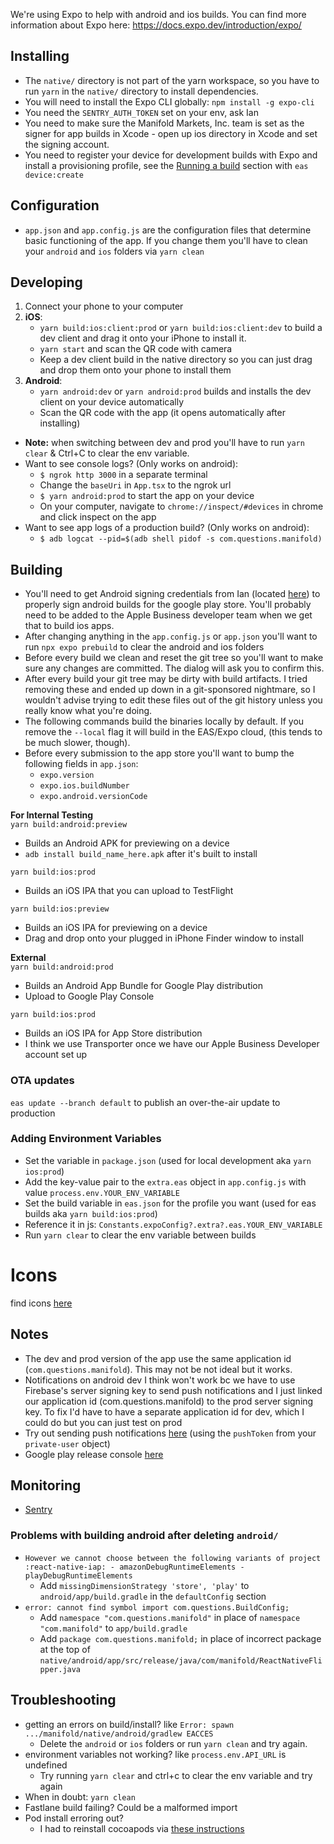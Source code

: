 We're using Expo to help with android and ios builds. You can find more information about Expo here: https://docs.expo.dev/introduction/expo/

## Installing

- The `native/` directory is not part of the yarn workspace, so you have to run `yarn` in the `native/` directory to install dependencies.
- You will need to install the Expo CLI globally: `npm install -g expo-cli`
- You need the `SENTRY_AUTH_TOKEN` set on your env, ask Ian
- You need to make sure the Manifold Markets, Inc. team is set as the signer for app builds in Xcode - open up ios directory in Xcode and set the signing account.
- You need to register your device for development builds with Expo and install a provisioning profile, see the [Running a build](https://docs.expo.dev/development/build/) section with `eas device:create`

## Configuration

- `app.json` and `app.config.js` are the configuration files that determine basic functioning of the app. If you change them you'll have to clean your `android` and `ios` folders via `yarn clean`

## Developing

1. Connect your phone to your computer
2. **iOS**:
   - `yarn build:ios:client:prod` or `yarn build:ios:client:dev` to build a dev client and drag it onto your iPhone to install it.
   - `yarn start` and scan the QR code with camera
   - Keep a dev client build in the native directory so you can just drag and drop them onto your phone to install them
3. **Android**:
   - `yarn android:dev` or `yarn android:prod` builds and installs the dev client on your device automatically
   - Scan the QR code with the app (it opens automatically after installing)

- **Note:** when switching between dev and prod you'll have to run `yarn clear` & Ctrl+C to clear the env variable.
- Want to see console logs? (Only works on android):
  - `$ ngrok http 3000` in a separate terminal
  - Change the `baseUri` in `App.tsx` to the ngrok url
  - `$ yarn android:prod` to start the app on your device
  - On your computer, navigate to `chrome://inspect/#devices` in chrome and click inspect on the app
- Want to see app logs of a production build? (Only works on android):
  - `$ adb logcat --pid=$(adb shell pidof -s com.questions.manifold)`

## Building

- You'll need to get Android signing credentials from Ian (located [here](https://drive.google.com/drive/folders/155gaiY97oY0IkQvHGKHqKbXEeO4LaVCe?usp=sharing)) to properly sign android builds for the google play store. You'll probably need to be added to the Apple Business developer team when we get that to build ios apps.
- After changing anything in the `app.config.js` or `app.json` you'll want to run `npx expo prebuild` to clear the android and ios folders
- Before every build we clean and reset the git tree so you'll want to make sure any changes are committed. The dialog will ask you to confirm this.
- After every build your git tree may be dirty with build artifacts. I tried removing these and ended up down in a git-sponsored nightmare, so I wouldn't advise trying to edit these files out of the git history unless you really know what you're doing.
- The following commands build the binaries locally by default. If you remove the `--local` flag it will build in the EAS/Expo cloud, (this tends to be much slower, though).
- Before every submission to the app store you'll want to bump the following fields in `app.json`:
  - `expo.version`
  - `expo.ios.buildNumber`
  - `expo.android.versionCode`

**For Internal Testing**  
`yarn build:android:preview`

- Builds an Android APK for previewing on a device
- `adb install build_name_here.apk` after it's built to install

`yarn build:ios:prod`

- Builds an iOS IPA that you can upload to TestFlight

`yarn build:ios:preview`

- Builds an iOS IPA for previewing on a device
- Drag and drop onto your plugged in iPhone Finder window to install

**External**  
`yarn build:android:prod`

- Builds an Android App Bundle for Google Play distribution
- Upload to Google Play Console

`yarn build:ios:prod`

- Builds an iOS IPA for App Store distribution
- I think we use Transporter once we have our Apple Business Developer account set up

### OTA updates

`eas update --branch default` to publish an over-the-air update to production

### Adding Environment Variables

- Set the variable in `package.json` (used for local development aka `yarn ios:prod`)
- Add the key-value pair to the `extra.eas` object in `app.config.js` with value `process.env.YOUR_ENV_VARIABLE`
- Set the build variable in `eas.json` for the profile you want (used for eas builds aka `yarn build:ios:prod`)
- Reference it in js: `Constants.expoConfig?.extra?.eas.YOUR_ENV_VARIABLE`
- Run `yarn clear` to clear the env variable between builds

# Icons

find icons [here](https://icons.expo.fyi/)

## Notes

- The dev and prod version of the app use the same application id (`com.questions.manifold`). This may not be not ideal but it works.
- Notifications on android dev I think won't work bc we have to use Firebase's server signing key to send push notifications and I just linked our application id (com.questions.manifold) to the prod server signing key. To fix I'd have to have a separate application id for dev, which I could do but you can just test on prod
- Try out sending push notifications [here](https://expo.dev/notifications) (using the `pushToken` from your `private-user` object)
- Google play release console [here](https://play.google.com/console/u/1/developers/4817631028794628961/app/4973740210331758857/releases/overview)

## Monitoring

- [Sentry](https://sentry.io/organizations/manifold-questions/projects/react-native/?issuesType=new&project=4504040585494528)

### Problems with building android after deleting `android/`

- `However we cannot choose between the following variants of project :react-native-iap: - amazonDebugRuntimeElements - playDebugRuntimeElements`
  - Add `missingDimensionStrategy 'store', 'play'` to `android/app/build.gradle` in the `defaultConfig` section
- `error: cannot find symbol import com.questions.BuildConfig;`
  - Add `namespace "com.questions.manifold"` in place of `namespace "com.manifold"` to `app/build.gradle`
  - Add `package com.questions.manifold;` in place of incorrect package at the top of `native/android/app/src/release/java/com/manifold/ReactNativeFlipper.java`

## Troubleshooting

- getting an errors on build/install? like `Error: spawn .../manifold/native/android/gradlew EACCES`
  - Delete the `android` or `ios` folders or run `yarn clean` and try again.
- environment variables not working? like `process.env.API_URL` is undefined
  - Try running `yarn clear` and ctrl+c to clear the env variable and try again
- When in doubt: `yarn clean`
- Fastlane build failing? Could be a malformed import
- Pod install erroring out?
  - I had to reinstall cocoapods via [these instructions](https://github.com/expo/expo/issues/20707#issuecomment-1377790160)

